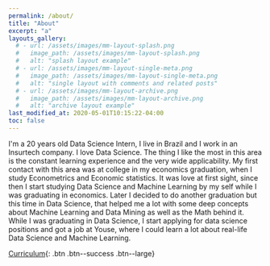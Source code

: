 ```yaml
---
permalink: /about/
title: "About"
excerpt: "a"
layouts_gallery:
  # - url: /assets/images/mm-layout-splash.png
  #   image_path: /assets/images/mm-layout-splash.png
  #   alt: "splash layout example"
  # - url: /assets/images/mm-layout-single-meta.png
  #   image_path: /assets/images/mm-layout-single-meta.png
  #   alt: "single layout with comments and related posts"
  # - url: /assets/images/mm-layout-archive.png
  #   image_path: /assets/images/mm-layout-archive.png
  #   alt: "archive layout example"
last_modified_at: 2020-05-01T10:15:22-04:00
toc: false
---
```


I'm a 20 years old Data Science Intern, I live in Brazil and I work in an Insurtech company. I love Data Science. The thing I like the most in this area is the constant learning experience and the very wide applicability.
My first contact with this area was at college in my economics graduation, when I study Econometrics and Economic statistics. It was love at first sight, since then I start studying Data Science and Machine Learning by my self while I was graduating in economics.
Later I decided to do another graduation but this time in Data Science, that helped me a lot with some deep concepts about Machine Learning and Data Mining as well as the Math behind it.
While I was graduating in Data Science, I start applying for data science positions and got a job at Youse, where I could learn a lot about real-life Data Science and Machine Learning. 

[Curriculum](https://1drv.ms/b/s!AuIx6MTeCqWCo2DG3OOImrvRfK3N?e=keY9ra){: .btn .btn--success .btn--large}
